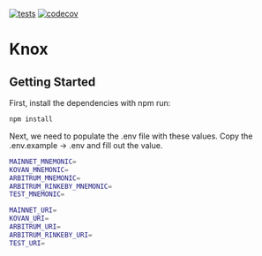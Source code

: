 [![tests](https://github.com/KnoxFinance/knox-contracts/actions/workflows/test.yaml/badge.svg)](https://codecov.io/gh/KnoxFinance/knox-contracts)
[![codecov](https://codecov.io/gh/KnoxFinance/knox-contracts/branch/master/graph/badge.svg?token=ZI3OV5TSAV)](https://codecov.io/gh/KnoxFinance/knox-contracts)
# Knox

## Getting Started

First, install the dependencies with npm run:

```bash
npm install
```

Next, we need to populate the .env file with these values. Copy the .env.example -> .env and fill out the value.

```bash
MAINNET_MNEMONIC=
KOVAN_MNEMONIC=
ARBITRUM_MNEMONIC=
ARBITRUM_RINKEBY_MNEMONIC=
TEST_MNEMONIC=

MAINNET_URI=
KOVAN_URI=
ARBITRUM_URI=
ARBITRUM_RINKEBY_URI=
TEST_URI=
```
